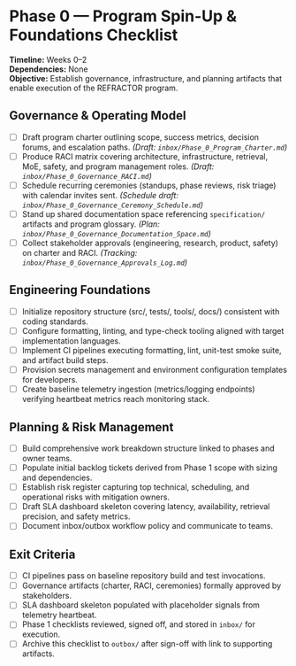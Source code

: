 # Phase 0 — Program Spin-Up & Foundations Checklist

**Timeline:** Weeks 0–2  
**Dependencies:** None  
**Objective:** Establish governance, infrastructure, and planning artifacts that enable execution of the REFRACTOR program.

## Governance & Operating Model
- [ ] Draft program charter outlining scope, success metrics, decision forums, and escalation paths. *(Draft: `inbox/Phase_0_Program_Charter.md`)*
- [ ] Produce RACI matrix covering architecture, infrastructure, retrieval, MoE, safety, and program management roles. *(Draft: `inbox/Phase_0_Governance_RACI.md`)*
- [ ] Schedule recurring ceremonies (standups, phase reviews, risk triage) with calendar invites sent. *(Schedule draft: `inbox/Phase_0_Governance_Ceremony_Schedule.md`)*
- [ ] Stand up shared documentation space referencing `specification/` artifacts and program glossary. *(Plan: `inbox/Phase_0_Governance_Documentation_Space.md`)*
- [ ] Collect stakeholder approvals (engineering, research, product, safety) on charter and RACI. *(Tracking: `inbox/Phase_0_Governance_Approvals_Log.md`)*

## Engineering Foundations
- [ ] Initialize repository structure (src/, tests/, tools/, docs/) consistent with coding standards.
- [ ] Configure formatting, linting, and type-check tooling aligned with target implementation languages.
- [ ] Implement CI pipelines executing formatting, lint, unit-test smoke suite, and artifact build steps.
- [ ] Provision secrets management and environment configuration templates for developers.
- [ ] Create baseline telemetry ingestion (metrics/logging endpoints) verifying heartbeat metrics reach monitoring stack.

## Planning & Risk Management
- [ ] Build comprehensive work breakdown structure linked to phases and owner teams.
- [ ] Populate initial backlog tickets derived from Phase 1 scope with sizing and dependencies.
- [ ] Establish risk register capturing top technical, scheduling, and operational risks with mitigation owners.
- [ ] Draft SLA dashboard skeleton covering latency, availability, retrieval precision, and safety metrics.
- [ ] Document inbox/outbox workflow policy and communicate to teams.

## Exit Criteria
- [ ] CI pipelines pass on baseline repository build and test invocations.
- [ ] Governance artifacts (charter, RACI, ceremonies) formally approved by stakeholders.
- [ ] SLA dashboard skeleton populated with placeholder signals from telemetry heartbeat.
- [ ] Phase 1 checklists reviewed, signed off, and stored in `inbox/` for execution.
- [ ] Archive this checklist to `outbox/` after sign-off with link to supporting artifacts.
